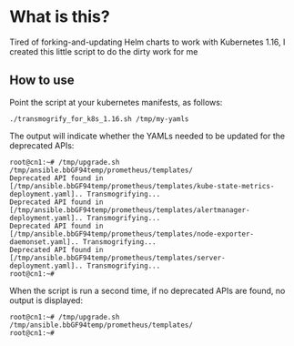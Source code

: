 # What is this?

Tired of forking-and-updating Helm charts to work with Kubernetes 1.16, I created this little script to do the dirty work for me

## How to use

Point the script at your kubernetes manifests, as follows:

`./transmogrify_for_k8s_1.16.sh /tmp/my-yamls`

The output will indicate whether the YAMLs needed to be updated for the deprecated APIs:

```
root@cn1:~# /tmp/upgrade.sh /tmp/ansible.bbGF94temp/prometheus/templates/
Deprecated API found in [/tmp/ansible.bbGF94temp/prometheus/templates/kube-state-metrics-deployment.yaml].. Transmogrifying...
Deprecated API found in [/tmp/ansible.bbGF94temp/prometheus/templates/alertmanager-deployment.yaml].. Transmogrifying...
Deprecated API found in [/tmp/ansible.bbGF94temp/prometheus/templates/node-exporter-daemonset.yaml].. Transmogrifying...
Deprecated API found in [/tmp/ansible.bbGF94temp/prometheus/templates/server-deployment.yaml].. Transmogrifying...
root@cn1:~#
```

When the script is run a second time, if no deprecated APIs are found, no output is displayed:

``` 
root@cn1:~# /tmp/upgrade.sh /tmp/ansible.bbGF94temp/prometheus/templates/
root@cn1:~#
```
